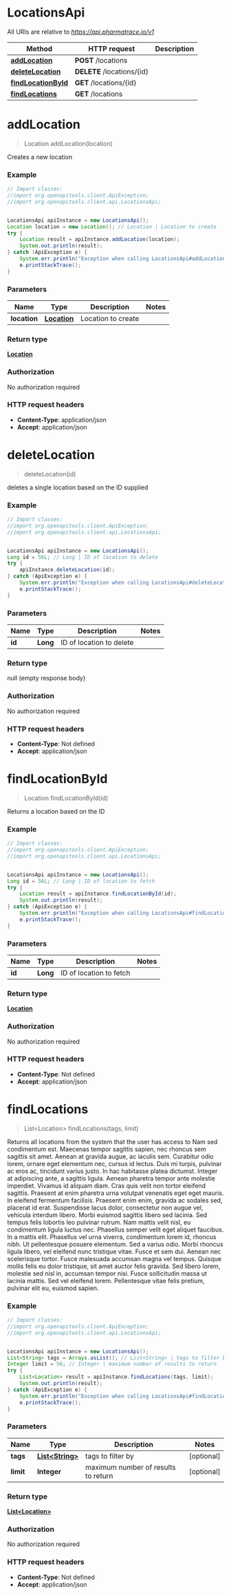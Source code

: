 # LocationsApi

All URIs are relative to *https://api.pharmatrace.io/v1*

Method | HTTP request | Description
------------- | ------------- | -------------
[**addLocation**](LocationsApi.md#addLocation) | **POST** /locations | 
[**deleteLocation**](LocationsApi.md#deleteLocation) | **DELETE** /locations/{id} | 
[**findLocationById**](LocationsApi.md#findLocationById) | **GET** /locations/{id} | 
[**findLocations**](LocationsApi.md#findLocations) | **GET** /locations | 


<a name="addLocation"></a>
# **addLocation**
> Location addLocation(location)



Creates a new location

### Example
```java
// Import classes:
//import org.openapitools.client.ApiException;
//import org.openapitools.client.api.LocationsApi;


LocationsApi apiInstance = new LocationsApi();
Location location = new Location(); // Location | Location to create
try {
    Location result = apiInstance.addLocation(location);
    System.out.println(result);
} catch (ApiException e) {
    System.err.println("Exception when calling LocationsApi#addLocation");
    e.printStackTrace();
}
```

### Parameters

Name | Type | Description  | Notes
------------- | ------------- | ------------- | -------------
 **location** | [**Location**](Location.md)| Location to create |

### Return type

[**Location**](Location.md)

### Authorization

No authorization required

### HTTP request headers

 - **Content-Type**: application/json
 - **Accept**: application/json

<a name="deleteLocation"></a>
# **deleteLocation**
> deleteLocation(id)



deletes a single location based on the ID supplied

### Example
```java
// Import classes:
//import org.openapitools.client.ApiException;
//import org.openapitools.client.api.LocationsApi;


LocationsApi apiInstance = new LocationsApi();
Long id = 56L; // Long | ID of location to delete
try {
    apiInstance.deleteLocation(id);
} catch (ApiException e) {
    System.err.println("Exception when calling LocationsApi#deleteLocation");
    e.printStackTrace();
}
```

### Parameters

Name | Type | Description  | Notes
------------- | ------------- | ------------- | -------------
 **id** | **Long**| ID of location to delete |

### Return type

null (empty response body)

### Authorization

No authorization required

### HTTP request headers

 - **Content-Type**: Not defined
 - **Accept**: application/json

<a name="findLocationById"></a>
# **findLocationById**
> Location findLocationById(id)



Returns a location based on the ID

### Example
```java
// Import classes:
//import org.openapitools.client.ApiException;
//import org.openapitools.client.api.LocationsApi;


LocationsApi apiInstance = new LocationsApi();
Long id = 56L; // Long | ID of location to fetch
try {
    Location result = apiInstance.findLocationById(id);
    System.out.println(result);
} catch (ApiException e) {
    System.err.println("Exception when calling LocationsApi#findLocationById");
    e.printStackTrace();
}
```

### Parameters

Name | Type | Description  | Notes
------------- | ------------- | ------------- | -------------
 **id** | **Long**| ID of location to fetch |

### Return type

[**Location**](Location.md)

### Authorization

No authorization required

### HTTP request headers

 - **Content-Type**: Not defined
 - **Accept**: application/json

<a name="findLocations"></a>
# **findLocations**
> List&lt;Location&gt; findLocations(tags, limit)



Returns all locations from the system that the user has access to Nam sed condimentum est. Maecenas tempor sagittis sapien, nec rhoncus sem sagittis sit amet. Aenean at gravida augue, ac iaculis sem. Curabitur odio lorem, ornare eget elementum nec, cursus id lectus. Duis mi turpis, pulvinar ac eros ac, tincidunt varius justo. In hac habitasse platea dictumst. Integer at adipiscing ante, a sagittis ligula. Aenean pharetra tempor ante molestie imperdiet. Vivamus id aliquam diam. Cras quis velit non tortor eleifend sagittis. Praesent at enim pharetra urna volutpat venenatis eget eget mauris. In eleifend fermentum facilisis. Praesent enim enim, gravida ac sodales sed, placerat id erat. Suspendisse lacus dolor, consectetur non augue vel, vehicula interdum libero. Morbi euismod sagittis libero sed lacinia.  Sed tempus felis lobortis leo pulvinar rutrum. Nam mattis velit nisl, eu condimentum ligula luctus nec. Phasellus semper velit eget aliquet faucibus. In a mattis elit. Phasellus vel urna viverra, condimentum lorem id, rhoncus nibh. Ut pellentesque posuere elementum. Sed a varius odio. Morbi rhoncus ligula libero, vel eleifend nunc tristique vitae. Fusce et sem dui. Aenean nec scelerisque tortor. Fusce malesuada accumsan magna vel tempus. Quisque mollis felis eu dolor tristique, sit amet auctor felis gravida. Sed libero lorem, molestie sed nisl in, accumsan tempor nisi. Fusce sollicitudin massa ut lacinia mattis. Sed vel eleifend lorem. Pellentesque vitae felis pretium, pulvinar elit eu, euismod sapien. 

### Example
```java
// Import classes:
//import org.openapitools.client.ApiException;
//import org.openapitools.client.api.LocationsApi;


LocationsApi apiInstance = new LocationsApi();
List<String> tags = Arrays.asList(); // List<String> | tags to filter by
Integer limit = 56; // Integer | maximum number of results to return
try {
    List<Location> result = apiInstance.findLocations(tags, limit);
    System.out.println(result);
} catch (ApiException e) {
    System.err.println("Exception when calling LocationsApi#findLocations");
    e.printStackTrace();
}
```

### Parameters

Name | Type | Description  | Notes
------------- | ------------- | ------------- | -------------
 **tags** | [**List&lt;String&gt;**](String.md)| tags to filter by | [optional]
 **limit** | **Integer**| maximum number of results to return | [optional]

### Return type

[**List&lt;Location&gt;**](Location.md)

### Authorization

No authorization required

### HTTP request headers

 - **Content-Type**: Not defined
 - **Accept**: application/json

